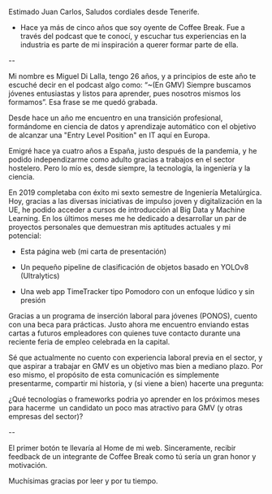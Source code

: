 <!-- SALUDO -->
Estimado Juan Carlos,
Saludos cordiales desde Tenerife.

<!-- INTRODUCCIÓN -->
 - Hace ya más de cinco años que soy oyente de Coffee Break. Fue a través del podcast que te conocí, y escuchar tus experiencias en la industria es parte de mi inspiración a querer formar parte de ella.

<!-- CUERPO -->
--

Mi nombre es Miguel Di Lalla, tengo 26 años, y a principios de este año te escuché decir en el podcast algo como: “~(En GMV) Siempre buscamos jóvenes entusiastas y listos para aprender, pues nosotros mismos los formamos”. Esa frase se me quedó grabada.

Desde hace un año me encuentro en una transición profesional, formándome en ciencia de datos y aprendizaje automático con el objetivo de alcanzar una "Entry Level Position" en IT aquí en Europa.

Emigré hace ya cuatro años a España, justo después de la pandemia, y he podido independizarme como adulto gracias a trabajos en el sector hostelero. Pero lo mío es, desde siempre, la tecnología, la ingeniería y la ciencia.

En 2019 completaba con éxito mi sexto semestre de Ingeniería Metalúrgica. Hoy, gracias a las diversas iniciativas de impulso joven y digitalización en la UE, he podido acceder a cursos de introducción al Big Data y Machine Learning. En los últimos meses me he dedicado a desarrollar un par de proyectos personales que demuestran mis aptitudes actuales y mi potencial:

- Esta página web (mi carta de presentación)

- Un pequeño pipeline de clasificación de objetos basado en YOLOv8 (Ultralytics)

- Una web app TimeTracker tipo Pomodoro con un enfoque lúdico y sin presión

Gracias a un programa de inserción laboral para jóvenes (PONOS), cuento con una beca para prácticas. Justo ahora me encuentro enviando estas cartas a futuros empleadores con quienes tuve contacto durante una reciente feria de empleo celebrada en la capital.

Sé que actualmente no cuento con experiencia laboral previa en el sector, y que aspirar a trabajar en GMV es un objetivo mas bien a mediano plazo. Por eso mismo, el propósito de esta comunicación es simplemente presentarme, compartir mi historia, y (si viene a bien) hacerte una pregunta:

<!-- DESPEDIDA -->
¿Qué tecnologías o frameworks podria yo aprender en los próximos meses para hacerme  un candidato un poco mas atractivo para GMV (y otras empresas del sector)?

--


El primer botón te llevaría al Home de mi web. Sinceramente, recibir feedback de un integrante de Coffee Break como tú sería un gran honor y motivación.

Muchísimas gracias por leer y por tu tiempo.
